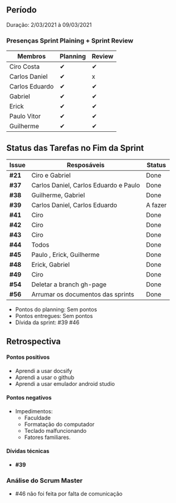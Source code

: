 ## Período
Duração: 2/03/2021 à 09/03/2021

### Presenças Sprint Plaining + Sprint Review
| Membros  |  Planning  |Review  |
| ------------------- | ------------------- |------------------- |
|  Ciro Costa |   ✔  |   ✔  |
|  Carlos Daniel |  ✔  |  x  |
|  Carlos Eduardo |  ✔  |  ✔  |
|  Gabriel |  ✔  |  ✔  |
|  Erick |  ✔  |  ✔  |
|  Paulo Vitor | ✔    |  ✔  |
|  Guilherme  | ✔ | ✔ |

## Status das Tarefas no Fim da Sprint
| **Issue** | **Resposáveis** | **Status** |
|--|--|--|
|**#21**| Ciro e Gabriel| Done |  
|**#37**| Carlos Daniel, Carlos Eduardo e Paulo | Done |
|**#38**| Guilherme, Gabriel | Done |
|**#39**| Carlos Daniel, Carlos Eduardo | A fazer |
|**#41**| Ciro | Done | 
|**#42**| Ciro | Done | 
|**#43**| Ciro | Done | 
|**#44**| Todos | Done |
|**#45**| Paulo , Erick, Guilherme | Done |
|**#48**| Erick, Gabriel | Done |
|**#49**| Ciro | Done |
|**#54**| Deletar a branch gh-page | Done |
|**#56**| Arrumar os documentos das sprints | Done |


- Pontos do planning:  Sem pontos
- Pontos entregues: Sem pontos
- Dívida da sprint: #39 #46

## Retrospectiva
#### Pontos positivos
- Aprendi a usar docsify
- Aprendi a usar o github
- Aprendi a usar emulador android studio

#### Pontos negativos
-   Impedimentos: 
    - Faculdade
    - Formatação do computador
    - Teclado malfuncionando
    - Fatores familiares.

#### Dívidas técnicas
- **#39**

### Análise do Scrum Master
- #46 não foi feita por falta de comunicação